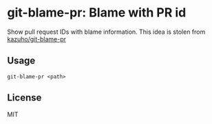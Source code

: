 # git-blame-pr: Blame with PR id

Show pull request IDs with blame information.  This idea is stolen from [kazuho/git-blame-pr](https://gist.github.com/kazuho/eab551e5527cb465847d6b0796d64a39)

## Usage

`git-blame-pr <path>`

## License
MIT
